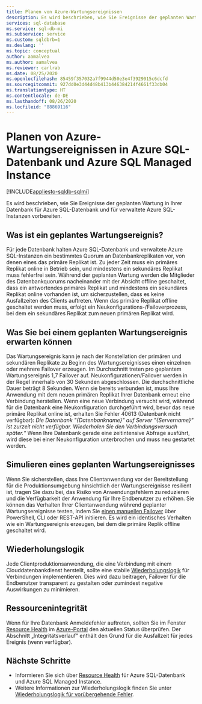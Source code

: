 ```yaml
---
title: Planen von Azure-Wartungsereignissen
description: Es wird beschrieben, wie Sie Ereignisse der geplanten Wartung für Azure SQL-Datenbank und für verwaltete Azure SQL-Instanzen vorbereiten.
services: sql-database
ms.service: sql-db-mi
ms.subservice: service
ms.custom: sqldbrb=1
ms.devlang: ''
ms.topic: conceptual
author: aamalvea
ms.author: aamalvea
ms.reviewer: carlrab
ms.date: 08/25/2020
ms.openlocfilehash: 85459f357032a7f9944d50e3e4f3929015c6dcfd
ms.sourcegitcommit: 927dd0e3d44d48b413b446384214f4661f33db04
ms.translationtype: HT
ms.contentlocale: de-DE
ms.lasthandoff: 08/26/2020
ms.locfileid: "88869116"
---
```

# <a name="plan-for-azure-maintenance-events-in-azure-sql-database-and-azure-sql-managed-instance"></a>Planen von Azure-Wartungsereignissen in Azure SQL-Datenbank und Azure SQL Managed Instance
[!INCLUDE[appliesto-sqldb-sqlmi](../includes/appliesto-sqldb-sqlmi.md)]

Es wird beschrieben, wie Sie Ereignisse der geplanten Wartung in Ihrer Datenbank für Azure SQL-Datenbank und für verwaltete Azure SQL-Instanzen vorbereiten.

## <a name="what-is-a-planned-maintenance-event"></a>Was ist ein geplantes Wartungsereignis?

Für jede Datenbank halten Azure SQL-Datenbank und verwaltete Azure SQL-Instanzen ein bestimmtes Quorum an Datenbankreplikaten vor, von denen eines das primäre Replikat ist. Zu jeder Zeit muss ein primäres Replikat online in Betrieb sein, und mindestens ein sekundäres Replikat muss fehlerfrei sein. Während der geplanten Wartung werden die Mitglieder des Datenbankquorums nacheinander mit der Absicht offline geschaltet, dass ein antwortendes primäres Replikat und mindestens ein sekundäres Replikat online vorhanden ist, um sicherzustellen, dass es keine Ausfallzeiten des Clients auftreten. Wenn das primäre Replikat offline geschaltet werden muss, erfolgt ein Neukonfigurations-/Failoverprozess, bei dem ein sekundäres Replikat zum neuen primären Replikat wird.  

## <a name="what-to-expect-during-a-planned-maintenance-event"></a>Was Sie bei einem geplanten Wartungsereignis erwarten können

Das Wartungsereignis kann je nach der Konstellation der primären und sekundären Replikate zu Beginn des Wartungsereignisses einen einzelnen oder mehrere Failover erzeugen. Im Durchschnitt treten pro geplantem Wartungsereignis 1,7 Failover auf. Neukonfigurationen/Failover werden in der Regel innerhalb von 30 Sekunden abgeschlossen. Die durchschnittliche Dauer beträgt 8 Sekunden. Wenn sie bereits verbunden ist, muss Ihre Anwendung mit dem neuen primären Replikat Ihrer Datenbank erneut eine Verbindung herstellen. Wenn eine neue Verbindung versucht wird, während für die Datenbank eine Neukonfiguration durchgeführt wird, bevor das neue primäre Replikat online ist, erhalten Sie Fehler 40613 (Datenbank nicht verfügbar): *Die Datenbank "{Datenbankname}" auf Server "{Servername}" ist zurzeit nicht verfügbar. Wiederholen Sie den Verbindungsversuch später.“* Wenn Ihre Datenbank gerade eine zeitintensive Abfrage ausführt, wird diese bei einer Neukonfiguration unterbrochen und muss neu gestartet werden.

## <a name="how-to-simulate-a-planned-maintenance-event"></a>Simulieren eines geplanten Wartungsereignisses

Wenn Sie sicherstellen, dass Ihre Clientanwendung vor der Bereitstellung für die Produktionsumgebung hinsichtlich der Wartungsereignisse resilient ist, tragen Sie dazu bei, das Risiko von Anwendungsfehlern zu reduzieren und die Verfügbarkeit der Anwendung für Ihre Endbenutzer zu erhöhen. Sie können das Verhalten Ihrer Clientanwendung während geplanter Wartungsereignisse testen, indem Sie [einen manuellen Failover](https://aka.ms/mifailover-techblog) über PowerShell, CLI oder REST-API initiieren. Es wird ein identisches Verhalten wie ein Wartungsereignis erzeugen, bei dem die primäre Replik offline geschaltet wird.

## <a name="retry-logic"></a>Wiederholungslogik

Jede Clientproduktionsanwendung, die eine Verbindung mit einem Clouddatenbankdienst herstellt, sollte eine stabile [Wiederholungslogik](troubleshoot-common-connectivity-issues.md#retry-logic-for-transient-errors) für Verbindungen implementieren. Dies wird dazu beitragen, Failover für die Endbenutzer transparent zu gestalten oder zumindest negative Auswirkungen zu minimieren.

## <a name="resource-health"></a>Ressourcenintegrität

Wenn für Ihre Datenbank Anmeldefehler auftreten, sollten Sie im Fenster [Resource Health](../../service-health/resource-health-overview.md#get-started) im [Azure-Portal](https://portal.azure.com) den aktuellen Status überprüfen. Der Abschnitt „Integritätsverlauf“ enthält den Grund für die Ausfallzeit für jedes Ereignis (wenn verfügbar).

## <a name="next-steps"></a>Nächste Schritte

- Informieren Sie sich über [Resource Health](resource-health-to-troubleshoot-connectivity.md) für Azure SQL-Datenbank und Azure SQL Managed Instance.
- Weitere Informationen zur Wiederholungslogik finden Sie unter [Wiederholungslogik für vorübergehende Fehler](troubleshoot-common-connectivity-issues.md#retry-logic-for-transient-errors).

